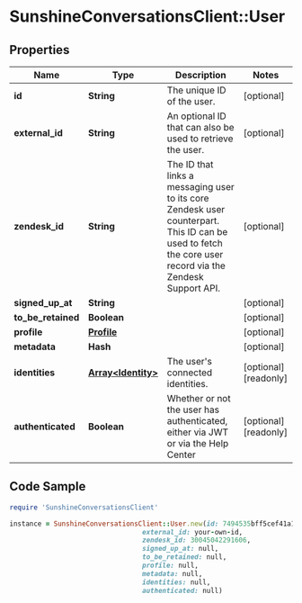 # SunshineConversationsClient::User

## Properties

Name | Type | Description | Notes
------------ | ------------- | ------------- | -------------
**id** | **String** | The unique ID of the user. | [optional] 
**external_id** | **String** | An optional ID that can also be used to retrieve the user.  | [optional] 
**zendesk_id** | **String** | The ID that links a messaging user to its core Zendesk user counterpart. This ID can be used to fetch the core user record via the Zendesk Support API.  | [optional] 
**signed_up_at** | **String** |  | [optional] 
**to_be_retained** | **Boolean** |  | [optional] 
**profile** | [**Profile**](Profile.md) |  | [optional] 
**metadata** | **Hash** |  | [optional] 
**identities** | [**Array&lt;Identity&gt;**](Identity.md) | The user&#39;s connected identities. | [optional] [readonly] 
**authenticated** | **Boolean** | Whether or not the user has authenticated, either via JWT or via the Help Center | [optional] [readonly] 

## Code Sample

```ruby
require 'SunshineConversationsClient'

instance = SunshineConversationsClient::User.new(id: 7494535bff5cef41a15be74d,
                                 external_id: your-own-id,
                                 zendesk_id: 30045042291606,
                                 signed_up_at: null,
                                 to_be_retained: null,
                                 profile: null,
                                 metadata: null,
                                 identities: null,
                                 authenticated: null)
```


